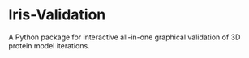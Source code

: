 # Iris-Validation
A Python package for interactive all-in-one graphical validation of 3D protein model iterations.
